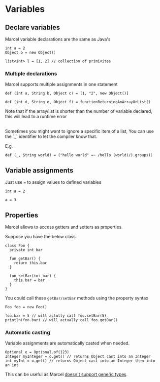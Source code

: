 # Variables

## Declare variables

Marcel variable declarations are the same as Java's

````marcel
int a = 2
Object o = new Object()

list<int> l = [1, 2] // collection of primivites
````

### Multiple declarations
Marcel supports multiple assignments in one statement

```marcel
def (int a, String b, Object c) = [1, "2", new Object()]

def (int d, String e, Object f) = functionReturningAnArrayOrList()
```

Note that if the array/list is shorter than the number of variable declared, this will lead to a runtime error

<br/>
Sometimes you might want to ignore a specific item of a list,
You can use the `_` identifier to let the compiler know that.

E.g.

```marcel
def (_, String world) = ("hello world" =~ /hello (world)/).groups()
```

## Variable assignments

Just use `=` to assign values to defined variables

```marcel
int a = 2

a = 3
```

## Properties
Marcel allows to access getters and setters as properties.

Suppose you have the below class

```marcel
class Foo {
  private int bar
  
  fun getBar() {
    return this.bar
  }
  
  fun setBar(int bar) {
    this.bar = bar
  }
}
```

You could call these `getBar/setBar` methods using the property syntax

```marcel
Foo foo = new Foo()

foo.bar = 5 // will actully call foo.setBar(5)
println(foo.bar) // will actually call foo.getBar()

```

### Automatic casting
Variable assignments are automatically casted when needed.

```marcel
Optional o = Optional.of(123)
Integer myInteger = o.get() // returns Object cast into an Integer 
int myInt = o.get() // returns Object cast into an Integer then into an int
```

This can be useful as Marcel [doesn't support generic types](./types/index.md#generic-types).